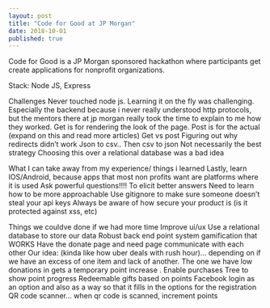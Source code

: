```yaml
---
layout: post
title: "Code for Good at JP Morgan"
date: 2018-10-01
published: true
---
```


Code for Good is a JP Morgan sponsored hackathon where participants get create applications for nonprofit organizations. 

Stack: Node JS, Express

Challenges
Never touched node js. Learning it on the fly was challenging. Especially the backend because i never really understood http protocols, but the mentors there at jp morgan really took the time to explain to me how they worked. Get is for rendering the look of the page. Post is for the actual (expand on this and read more articles)
Get vs post
Figuring out why redirects didn’t work 
Json to csv.. Then csv to json
Not necessarily the best strategy 
Choosing this over a relational database was a bad idea



What I can take away from my experience/ things i learned
Lastly, learn IOS/Android, because apps that most non profits want are platforms where it is used
Ask powerful questions!!!! To elicit better answers
Need to learn how to be more approachable
Use gitignore to make sure someone doesn’t steal your api keys
Always be aware of how secure your product is (is it protected against xss, etc) 

Things we couldve done if we had more time
Improve ui/ux
Use a relational database to store our data 
Robust back end point system gamification that WORKS
Have the donate page and need page communicate with each other
Our idea: (kinda like how uber deals with rush hour)... depending on if we have an excess of one item and lack of another. The one we have low donations in gets a temporary point increase .
Enable purchases
Tree to show point progress
Redeemable gifts based on points
Facebook login as an option and also as a way so that it fills in the options for the registration
QR code scanner… when qr code is scanned, increment points


